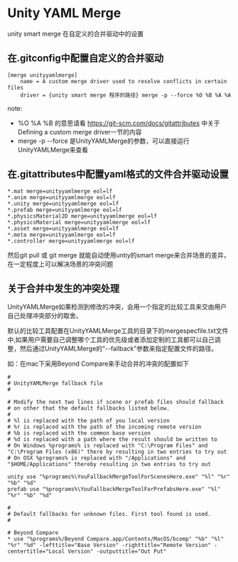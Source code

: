 # Unity YAML Merge

unity smart merge 在自定义的合并驱动中的设置

## 在.gitconfig中配置自定义的合并驱动

``` 
[merge unityyamlmerge]
	name = A custom merge driver used to resolve conflicts in certain files
	driver = {unity smart merge 程序的路径} merge -p --force %O %B %A %A
``` 

note:

* %O %A %B 的意思请看 https://git-scm.com/docs/gitattributes 中关于Defining a custom merge driver一节的内容
* merge -p --force 是UnityYAMLMerge的参数，可以直接运行UnityYAMLMerge来查看
 
## 在.gitattributes中配置yaml格式的文件合并驱动设置

``` 
*.mat merge=unityyamlmerge eol=lf
*.anim merge=unityyamlmerge eol=lf
*.unity merge=unityyamlmerge eol=lf
*.prefab merge=unityyamlmerge eol=lf
*.physicsMaterial2D merge=unityyamlmerge eol=lf
*.physicsMaterial merge=unityyamlmerge eol=lf
*.asset merge=unityyamlmerge eol=lf
*.meta merge=unityyamlmerge eol=lf
*.controller merge=unityyamlmerge eol=lf

``` 

然后git pull 或 git merge 就能自动使用untiy的smart merge来合并场景的差异，在一定程度上可以解决场景的冲突问题

## 关于合并中发生的冲突处理

UnityYAMLMerge如果检测到修改的冲突，会用一个指定的比较工具来交由用户自己处理冲突部分的取舍。

默认的比较工具配置在UnityYAMLMerge工具的目录下的mergespecfile.txt文件中,如果用户需要自己调整哪个工具的优先级或者添加定制的工具都可以自己调整，然后通过UnityYAMLMerge的“--fallback”参数来指定配置文件的路径。

如：在mac下采用Beyond Compare来手动合并的冲突的配置如下

```
#
# UnityYAMLMerge fallback file
#

# Modify the next two lines if scene or prefab files should fallback
# on other that the default fallbacks listed below.
#
# %l is replaced with the path of you local version
# %r is replaced with the path of the incoming remote version
# %b is replaced with the common base version
# %d is replaced with a path where the result should be written to
# On Windows %programs% is replaced with "C:\Program Files" and "C:\Program Files (x86)" there by resulting in two entries to try out
# On OSX %programs% is replaced with "/Applications" and "$HOME/Applications" thereby resulting in two entries to try out

unity use "%programs%\YouFallbackMergeToolForScenesHere.exe" "%l" "%r" "%b" "%d"
prefab use "%programs%\YouFallbackMergeToolForPrefabsHere.exe" "%l" "%r" "%b" "%d"

#
# Default fallbacks for unknown files. First tool found is used.
#

# Beyond Compare
* use "%programs%/Beyond Compare.app/Contents/MacOS/bcomp" "%b" "%l" "%r" "%d" -lefttitle="Base Version" -righttitle="Remote Version" -centertitle="Local Version" -outputtitle="Out Put"

```
